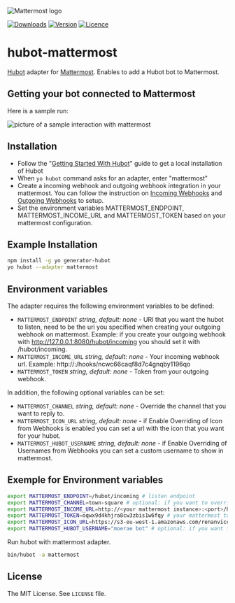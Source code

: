 ![Mattermost logo](https://avatars0.githubusercontent.com/u/9828093?v=3&s=200)

[![Downloads](https://img.shields.io/npm/dm/hubot-mattermost.svg)](https://www.npmjs.com/package/hubot-mattermost)
[![Version](https://img.shields.io/npm/v/hubot-mattermost.svg)](https://github.com/anroots/hubot-mattermost/releases)
[![Licence](https://img.shields.io/npm/l/express.svg)](https://github.com/anroots/hubot-mattermost/blob/master/LICENSE)

# hubot-mattermost

[Hubot](https://github.com/github/hubot) adapter for [Mattermost](http://www.mattermost.org/).
Enables to add a Hubot bot to Mattermost.

## Getting your bot connected to Mattermost

Here is a sample run:

![picture of a sample interaction with mattermost](https://cloud.githubusercontent.com/assets/5564668/11096122/672edb84-8890-11e5-9a69-4662a42b3012.png)

## Installation

* Follow the "[Getting Started With Hubot](https://github.com/github/hubot/blob/master/docs/README.md)" guide to get a local installation of Hubot
* When `yo hubot` command asks for an adapter, enter "mattermost"
* Create a incoming webhook and outgoing webhook integration in your mattermost. You can follow the instruction on [Incoming Webhooks](https://github.com/mattermost/platform/blob/master/doc/integrations/webhooks/Incoming-Webhooks.md) and [Outgoing Webhooks](https://github.com/mattermost/platform/blob/master/doc/integrations/webhooks/Outgoing-Webhooks.md) to setup.
* Set the environment variables MATTERMOST_ENDPOINT, MATTERMOST_INCOME_URL and MATTERMOST_TOKEN based on your mattermost configuration.

## Example Installation

  ```sh
npm install -g yo generator-hubot
yo hubot --adapter mattermost
  ```

## Environment variables

The adapter requires the following environment variables to be defined:

* `MATTERMOST_ENDPOINT` _string, default: none_ - URI that you want the hubot to listen, need to be the uri you specified when creating your outgoing webhook on mattermost. Example: if you create your outgoing webhook with http://127.0.0.1:8080/hubot/incoming you should set it with /hubot/incoming.
* `MATTERMOST_INCOME_URL` _string, default: none_ - Your incoming webhook url. Example: http://<your mattermost instance>:<port>/hooks/ncwc66caqf8d7c4gnqby1196qo
* `MATTERMOST_TOKEN` _string, default: none_ - Token from your outgoing webhook.

In addition, the following optional variables can be set:

* `MATTERMOST_CHANNEL` _string, default: none_ - Override the channel that you want to reply to.
* `MATTERMOST_ICON_URL` _string, default: none_ - if Enable Overriding of Icon from Webhooks is enabled you can set a url with the icon that you want for your hubot.
* `MATTERMOST_HUBOT_USERNAME` _string, default: none_ - if Enable Overriding of Usernames from Webhooks you can set a custom username to show in mattermost.

## Exemple for Environment variables
  ```sh
export MATTERMOST_ENDPOINT=/hubot/incoming # listen endpoint
export MATTERMOST_CHANNEL=town-square # optional: if you want to override your channel
export MATTERMOST_INCOME_URL=http://<your mattermost instance>:<port>/hooks/ncwc66caqf8d7c4gnqby1196qo # your mattermost income url
export MATTERMOST_TOKEN=oqwx9d4khjra8cw3zbis1w6fqy # your mattermost token
export MATTERMOST_ICON_URL=https://s3-eu-west-1.amazonaws.com/renanvicente/toy13.png # optional: if you want to override hubot icon
export MATTERMOST_HUBOT_USERNAME="moerae bot" # optional: if you want to override hubot name

  ```

Run hubot with mattermost adapter.
  ```sh
bin/hubot -a mattermost
  ```

## License
The MIT License. See `LICENSE` file.

